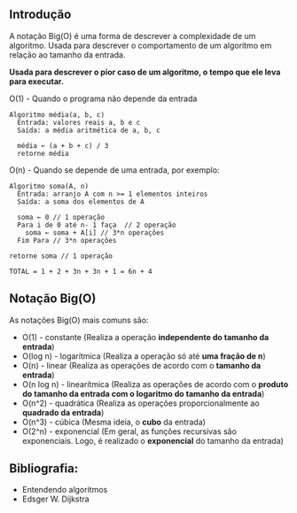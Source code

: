 ## Introdução
A notação Big(O) é uma forma de descrever a complexidade de um algoritmo. Usada para descrever o comportamento de um algoritmo em relação ao tamanho da entrada.

**Usada para descrever o pior caso de um algoritmo, o tempo que ele leva para executar.**

O(1) - Quando o programa não depende da entrada
```
Algoritmo média(a, b, c)
  Entrada: valores reais a, b e c
  Saída: a média aritmética de a, b, c

  média ← (a + b + c) / 3
  retorne média
```
O(n) - Quando se depende de uma entrada, por exemplo:
```
Algoritmo soma(A, n)
  Entrada: arranjo A com n >= 1 elementos inteiros
  Saída: a soma dos elementos de A

  soma ← 0 // 1 operação
  Para i de 0 até n- 1 faça  // 2 operação
    soma ← soma + A[i] // 3*n operações 
  Fim Para // 3*n operações

retorne soma // 1 operação

TOTAL = 1 + 2 + 3n + 3n + 1 = 6n + 4
```

## Notação Big(O)
As notações Big(O) mais comuns são:

- O(1) - constante (Realiza a operação **independente do tamanho da entrada**)
- O(log n) - logarítmica (Realiza a operação só até **uma fração de n**)
- O(n) - linear (Realiza as operações de acordo com o **tamanho da entrada**)
- O(n log n) - linearítmica (Realiza as operações de acordo com o **produto do tamanho da entrada com o logaritmo do tamanho da entrada**)
- O(n^2) - quadrática (Realiza as operações proporcionalmente ao **quadrado da entrada**)
- O(n^3) - cúbica (Mesma ideia, o **cubo** da entrada)
- O(2^n) - exponencial (Em geral, as funções recursivas são exponenciais. Logo, é realizado o **exponencial** do tamanho da entrada)

## Bibliografia:
- Entendendo algoritmos
- Edsger W. Dijkstra